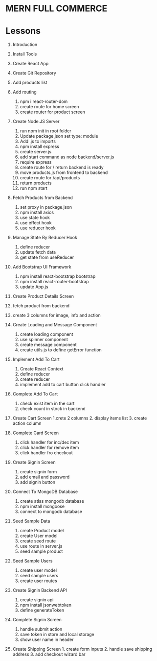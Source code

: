 # MERN FULL COMMERCE

# Lessons

1. Introduction
2. Install Tools
3. Create React App
4. Create Git Repository

5. Add products list
6. Add routing
   1. npm i react-router-dom
   2. create route for home screen
   3. create router for product screen
7. Create Node.JS Server
   1. run npm init in root folder
   2. Update package.json set type: module
   3. Add .js to imports
   4. npm install express
   5. create server.js
   6. add start command as node backend/server.js
   7. require express
   8. create route for / return backend is ready
   9. move products.js from frontend to backend
   10. create route for /api/products
   11. return products
   12. run npm start
8. Fetch Products from Backend
   1. set proxy in package.json
   2. npm install axios
   3. use state hook
   4. use effect hook
   5. use reducer hook
9. Manage State By Reducer Hook

   1. define reducer
   2. update fetch data
   3. get state from useReducer

10. Add Bootstrap UI Framework
    1. npm install react-bootstrap bootstrap
    2. npm install react-router-bootstrap
    3. update App.js
11. Create Product Details Screen
12. fetch product from backend
13. create 3 columns for image, info and action

14. Create Loading and Message Component

    1. create loading component
    2. use spinner component
    3. create message component
    4. create utils.js to define getError function

15. Implement Add To Cart

    1. Create React Context
    2. define reducer
    3. create reducer
    4. implement add to cart button click handler

16. Complete Add To Cart

    1. check exist item in the cart
    2. check count in stock in backend

17. Create Cart Screen
    1.crete 2 columns 2. display items list 3. create action column

18. Complete Card Screen
    1. click handler for inc/dec item
    2. click handler for remove item
    3. click handler fro checkout

19. Create Signin Screen
    1. create signin form
    2. add email and password
    3. add signin button

20. Connect To MongoDB Database
    1. create atlas mongodb database
    2. npm install mongoose
    3. connect to mongodb database   

21. Seed Sample Data
    1. create Product model
    2. create User model
    3. create seed route
    4. use route in server.js
    5. seed sample product

22. Seed Sample Users
    1. create user model
    2. seed sample users
    3. create user routes

23. Create Signin Backend API 
    1. create signin api
    2. npm install jsonwebtoken
    3. define generateToken    
24. Complete Signin Screen
    1. handle submit action
    2. save token in store and local storage
    3. show user name in header    
25.  Create Shipping Screen
    1. create form inputs
    2. handle save shipping address
    3. add checkout wizard bar